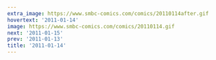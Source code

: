 ```yaml
---
extra_image: https://www.smbc-comics.com/comics/20110114after.gif
hovertext: '2011-01-14'
image: https://www.smbc-comics.com/comics/20110114.gif
next: '2011-01-15'
prev: '2011-01-13'
title: '2011-01-14'
---
```


